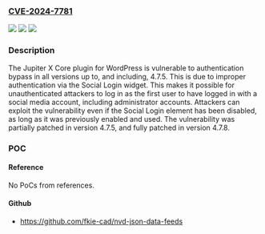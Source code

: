 ### [CVE-2024-7781](https://cve.mitre.org/cgi-bin/cvename.cgi?name=CVE-2024-7781)
![](https://img.shields.io/static/v1?label=Product&message=Jupiter%20X%20Core&color=blue)
![](https://img.shields.io/static/v1?label=Version&message=*%3C%3D%204.7.5%20&color=brighgreen)
![](https://img.shields.io/static/v1?label=Vulnerability&message=CWE-288%20Authentication%20Bypass%20Using%20an%20Alternate%20Path%20or%20Channel&color=brighgreen)

### Description

The Jupiter X Core plugin for WordPress is vulnerable to authentication bypass in all versions up to, and including, 4.7.5. This is due to improper authentication via the Social Login widget. This makes it possible for unauthenticated attackers to log in as the first user to have logged in with a social media account, including administrator accounts. Attackers can exploit the vulnerability even if the Social Login element has been disabled, as long as it was previously enabled and used. The vulnerability was partially patched in version 4.7.5, and fully patched in version 4.7.8.

### POC

#### Reference
No PoCs from references.

#### Github
- https://github.com/fkie-cad/nvd-json-data-feeds

